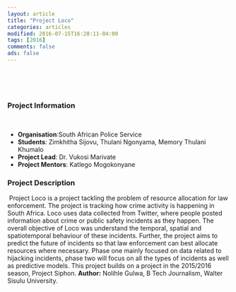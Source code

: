 ```yaml
---
layout: article
title: "Project Loco"
categories: articles
modified: 2016-07-15T16:28:11-04:00
tags: [2016]
comments: false
ads: false
---
```

​
<!-- {% include toc.html %} -->
​
### Project Information
​
* **Organisation**:South African Police Service
* **Students**: Zimkhitha Sijovu, Thulani Ngonyama, Memory Thulani Khumalo
* **Project Lead**: Dr. Vukosi Marivate
* **Project Mentors**: Katlego Mogokonyane
​
### Project Description
​
Project Loco is a project tackling the problem of resource allocation for law enforcement. The project is tracking how crime activity is happening in South Africa. Loco uses data collected from Twitter, where people posted information about crime or public safety incidents as they happen. The overall objective of Loco was understand the temporal, spatial and spatiotemporal behaviour of these incidents. Further, the project aims to predict the future of incidents so that law enforcement can best allocate resources where necessary. Phase one mainly focused on data related to hijacking incidents, phase two will focus on all the types of incidents as well as predictive models. This project builds on a project in the 2015/2016 season, Project Siphon.​
​
**Author:** Nolihle Gulwa, B Tech Journalism, Walter Sisulu University.
